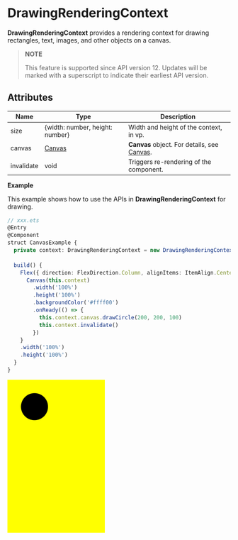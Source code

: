 # DrawingRenderingContext

**DrawingRenderingContext** provides a rendering context for drawing rectangles, text, images, and other objects on a canvas.

> **NOTE**
>
> This feature is supported since API version 12. Updates will be marked with a superscript to indicate their earliest API version.




## Attributes

| Name      | Type                                                        | Description                                                     |
| ---------- | ------------------------------------------------------------ | --------------------------------------------------------- |
| size       | {width: number, height: number}                              | Width and height of the context, in vp.                                           |
| canvas     | [Canvas](../../apis-arkgraphics2d/js-apis-graphics-drawing.md#canvas) | **Canvas** object. For details, see [Canvas](../../apis-arkgraphics2d/js-apis-graphics-drawing.md#canvas).|
| invalidate | void                                                         | Triggers re-rendering of the component.                             |

**Example**

This example shows how to use the APIs in **DrawingRenderingContext** for drawing.

```ts
// xxx.ets
@Entry
@Component
struct CanvasExample {
  private context: DrawingRenderingContext = new DrawingRenderingContext()

  build() {
    Flex({ direction: FlexDirection.Column, alignItems: ItemAlign.Center, justifyContent: FlexAlign.Center }) {
      Canvas(this.context)
        .width('100%')
        .height('100%')
        .backgroundColor('#ffff00')
        .onReady(() => {
          this.context.canvas.drawCircle(200, 200, 100)
          this.context.invalidate()
        })
    }
    .width('100%')
    .height('100%')
  }
}
```
  ![en-us_image_0000001194032666](figures/canvas_drawingRenderingContext.png)
